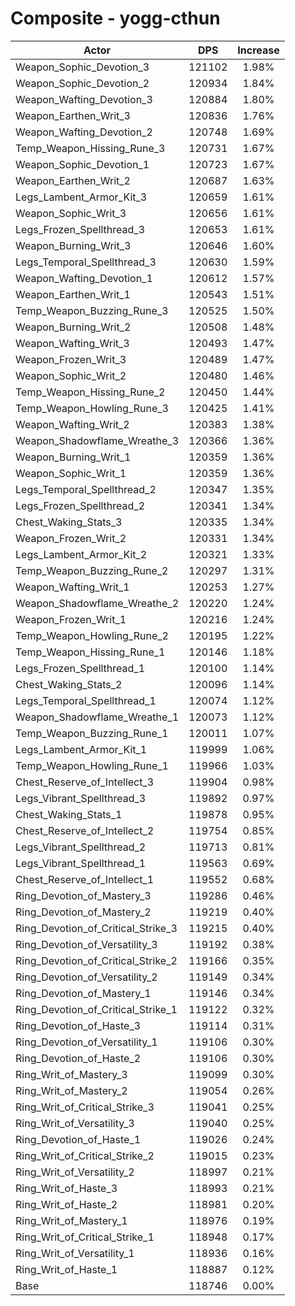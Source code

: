 # Composite - yogg-cthun
| Actor | DPS | Increase |
|---|:---:|:---:|
|Weapon_Sophic_Devotion_3|121102|1.98%|
|Weapon_Sophic_Devotion_2|120934|1.84%|
|Weapon_Wafting_Devotion_3|120884|1.80%|
|Weapon_Earthen_Writ_3|120836|1.76%|
|Weapon_Wafting_Devotion_2|120748|1.69%|
|Temp_Weapon_Hissing_Rune_3|120731|1.67%|
|Weapon_Sophic_Devotion_1|120723|1.67%|
|Weapon_Earthen_Writ_2|120687|1.63%|
|Legs_Lambent_Armor_Kit_3|120659|1.61%|
|Weapon_Sophic_Writ_3|120656|1.61%|
|Legs_Frozen_Spellthread_3|120653|1.61%|
|Weapon_Burning_Writ_3|120646|1.60%|
|Legs_Temporal_Spellthread_3|120630|1.59%|
|Weapon_Wafting_Devotion_1|120612|1.57%|
|Weapon_Earthen_Writ_1|120543|1.51%|
|Temp_Weapon_Buzzing_Rune_3|120525|1.50%|
|Weapon_Burning_Writ_2|120508|1.48%|
|Weapon_Wafting_Writ_3|120493|1.47%|
|Weapon_Frozen_Writ_3|120489|1.47%|
|Weapon_Sophic_Writ_2|120480|1.46%|
|Temp_Weapon_Hissing_Rune_2|120450|1.44%|
|Temp_Weapon_Howling_Rune_3|120425|1.41%|
|Weapon_Wafting_Writ_2|120383|1.38%|
|Weapon_Shadowflame_Wreathe_3|120366|1.36%|
|Weapon_Burning_Writ_1|120359|1.36%|
|Weapon_Sophic_Writ_1|120359|1.36%|
|Legs_Temporal_Spellthread_2|120347|1.35%|
|Legs_Frozen_Spellthread_2|120341|1.34%|
|Chest_Waking_Stats_3|120335|1.34%|
|Weapon_Frozen_Writ_2|120331|1.34%|
|Legs_Lambent_Armor_Kit_2|120321|1.33%|
|Temp_Weapon_Buzzing_Rune_2|120297|1.31%|
|Weapon_Wafting_Writ_1|120253|1.27%|
|Weapon_Shadowflame_Wreathe_2|120220|1.24%|
|Weapon_Frozen_Writ_1|120216|1.24%|
|Temp_Weapon_Howling_Rune_2|120195|1.22%|
|Temp_Weapon_Hissing_Rune_1|120146|1.18%|
|Legs_Frozen_Spellthread_1|120100|1.14%|
|Chest_Waking_Stats_2|120096|1.14%|
|Legs_Temporal_Spellthread_1|120074|1.12%|
|Weapon_Shadowflame_Wreathe_1|120073|1.12%|
|Temp_Weapon_Buzzing_Rune_1|120011|1.07%|
|Legs_Lambent_Armor_Kit_1|119999|1.06%|
|Temp_Weapon_Howling_Rune_1|119966|1.03%|
|Chest_Reserve_of_Intellect_3|119904|0.98%|
|Legs_Vibrant_Spellthread_3|119892|0.97%|
|Chest_Waking_Stats_1|119878|0.95%|
|Chest_Reserve_of_Intellect_2|119754|0.85%|
|Legs_Vibrant_Spellthread_2|119713|0.81%|
|Legs_Vibrant_Spellthread_1|119563|0.69%|
|Chest_Reserve_of_Intellect_1|119552|0.68%|
|Ring_Devotion_of_Mastery_3|119286|0.46%|
|Ring_Devotion_of_Mastery_2|119219|0.40%|
|Ring_Devotion_of_Critical_Strike_3|119215|0.40%|
|Ring_Devotion_of_Versatility_3|119192|0.38%|
|Ring_Devotion_of_Critical_Strike_2|119166|0.35%|
|Ring_Devotion_of_Versatility_2|119149|0.34%|
|Ring_Devotion_of_Mastery_1|119146|0.34%|
|Ring_Devotion_of_Critical_Strike_1|119122|0.32%|
|Ring_Devotion_of_Haste_3|119114|0.31%|
|Ring_Devotion_of_Versatility_1|119106|0.30%|
|Ring_Devotion_of_Haste_2|119106|0.30%|
|Ring_Writ_of_Mastery_3|119099|0.30%|
|Ring_Writ_of_Mastery_2|119054|0.26%|
|Ring_Writ_of_Critical_Strike_3|119041|0.25%|
|Ring_Writ_of_Versatility_3|119040|0.25%|
|Ring_Devotion_of_Haste_1|119026|0.24%|
|Ring_Writ_of_Critical_Strike_2|119015|0.23%|
|Ring_Writ_of_Versatility_2|118997|0.21%|
|Ring_Writ_of_Haste_3|118993|0.21%|
|Ring_Writ_of_Haste_2|118981|0.20%|
|Ring_Writ_of_Mastery_1|118976|0.19%|
|Ring_Writ_of_Critical_Strike_1|118948|0.17%|
|Ring_Writ_of_Versatility_1|118936|0.16%|
|Ring_Writ_of_Haste_1|118887|0.12%|
|Base|118746|0.00%|
